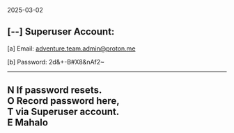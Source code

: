 2025-03-02 

[--] Superuser Account:
-----------------------
  [a] Email: 
  adventure.team.admin@proton.me

  [b] Password:
  2d&+-B#X8&nAf2~

--------------------------------
N   If password resets.    
O   Record password here,    
T   via Superuser account.    
E   Mahalo    
--------------------------------
